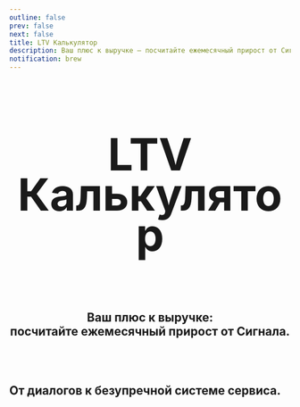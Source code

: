 ```yaml
---
outline: false
prev: false
next: false
title: LTV Калькулятор
description: Ваш плюс к выручке – посчитайте ежемесячный прирост от Сигнала
notification: brew
---
```


<SignalProductsSlider />

<div align="center">

<h1 class="responsive-heading">LTV<br>Калькулятор</h1>

<br>

<h2>
  Ваш плюс к выручке: <br> посчитайте ежемесячный прирост от Сигнала.
</h2>

</div>

<br><br>

<LTVCalcSwitcher />

## От диалогов к безупречной системе сервиса.

</div>

<SignalProductsCards />

<style>
.responsive-heading {
  font-size: 80px !important;
  line-height: 0.9 !important;
}

@media screen and (max-width: 768px) {
  .responsive-heading {
    font-size: 65px !important;
    line-height: 1.1 !important;
  }
}

@media screen and (max-width: 480px) {
  .responsive-heading {
    font-size: 50px !important;
    line-height: 1.1 !important;
  }
}
</style>
